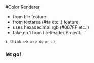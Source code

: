 #Color Renderer
- from file feature
- from textarea (#ta etc..) feature
- uses hexadecimal rgb (#007FF etc..)
- take no.1 from fileReader Project.

```
i think we are done :)
```
### let go!
